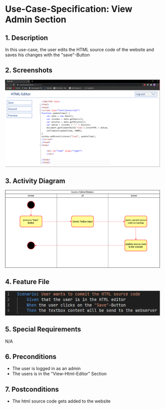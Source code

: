 # Use-Case-Specification: View Admin Section
## 1. Description
In this use-case, the user edits the HTML source code of the website and saves his changes with the "save"-Button
## 2. Screenshots
![AdminWindow.png](https://github.com/IkindoWebEdit/ikindo-docs/blob/main/UC_HTMLEditor.png)
## 3. Activity Diagram
![ActivityDiagram.png](https://github.com/IkindoWebEdit/ikindo-docs/blob/main/ActivityDiagram_HTMLSave.png)
## 4. Feature File
![ActivityDiagram.png](https://github.com/IkindoWebEdit/ikindo-docs/blob/main/Narrative_HTMLSave.png)
## 5. Special Requirements
N/A
## 6. Preconditions
 - The user is logged in as an admin
 - The users is in the "View-Html-Editor" Section
## 7. Postconditions
 - The html source code gets added to the website 
